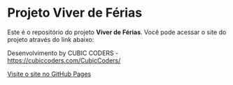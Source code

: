 # Projeto Viver de Férias

Este é o repositório do projeto **Viver de Férias**. Você pode acessar o site do projeto através do link abaixo:

Desenvolvimento by CUBIC CODERS -  https://cubiccoders.com/CubicCoders/

[Visite o site no GitHub Pages](https://cubiccoders.com/ProjetoViverDeFerias/)
